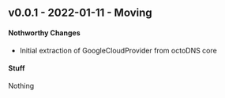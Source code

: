 ## v0.0.1 - 2022-01-11 - Moving

#### Nothworthy Changes

* Initial extraction of GoogleCloudProvider from octoDNS core

#### Stuff

Nothing
